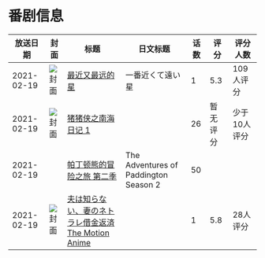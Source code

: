 # 番剧信息

|放送日期|封面|标题|日文标题|话数|评分|评分人数|
|---|---|---|---|---|---|---|
|2021-02-19|![封面](https://lain.bgm.tv/pic/cover/c/0c/97/328680_JhJ2B.jpg)|[最近又最远的星](https://bangumi.tv/subject/328680)|一番近くて遠い星|1|5.3|109人评分|
|2021-02-19|![封面](https://lain.bgm.tv/pic/cover/c/17/ea/384761_2J8i4.jpg)|[猪猪侠之南海日记 1](https://bangumi.tv/subject/384761)||26|暂无评分|少于10人评分|
|2021-02-19||[帕丁顿熊的冒险之旅 第二季](https://bangumi.tv/subject/536090)|The Adventures of Paddington Season 2|50|||
|2021-02-19|![封面](https://bangumi.tv/img/no_icon_subject.png)|[夫は知らない、妻のネトラレ借金返済 The Motion Anime](https://bangumi.tv/subject/329283)||1|5.8|28人评分|
